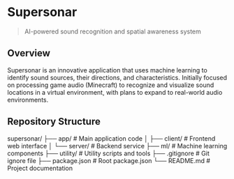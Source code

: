 # Supersonar

> AI-powered sound recognition and spatial awareness system

## Overview

Supersonar is an innovative application that uses machine learning to identify sound sources, their directions, and characteristics. Initially focused on processing game audio (Minecraft) to recognize and visualize sound locations in a virtual environment, with plans to expand to real-world audio environments.

## Repository Structure
supersonar/ ├── app/ # Main application code │ ├── client/ # Frontend web interface │ └── server/ # Backend service ├── ml/ # Machine learning components ├── utility/ # Utility scripts and tools ├── .gitignore # Git ignore file ├── package.json # Root package.json └── README.md # Project documentation
